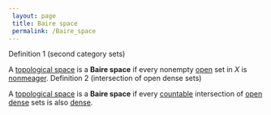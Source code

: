 ```yaml
---
 layout: page
 title: Baire space
 permalink: /Baire_space
---
```

 Definition 1 (second category sets)

A [topological space](https://defsmath.github.io/DefsMath/topological_space) is a **Baire space** if every nonempty [open](https://defsmath.github.io/DefsMath/open) set in $X$ is [nonmeager](https://defsmath.github.io/DefsMath/nonmeager).
 Definition 2 (intersection of open dense sets)

A [topological space](https://defsmath.github.io/DefsMath/topological_space) is a **Baire space** if every [countable](https://defsmath.github.io/DefsMath/countable) intersection of [open](https://defsmath.github.io/DefsMath/open) [dense](https://defsmath.github.io/DefsMath/dense) sets is also [dense](https://defsmath.github.io/DefsMath/dense).